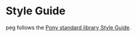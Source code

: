 # Style Guide

peg follows the [Pony standard library Style Guide](https://github.com/ponylang/ponyc/blob/main/STYLE_GUIDE.md).
